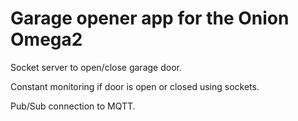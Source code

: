 # Garage opener app for the Onion Omega2

Socket server to open/close garage door. 

Constant monitoring if door is open or closed using sockets.

Pub/Sub connection to MQTT.
